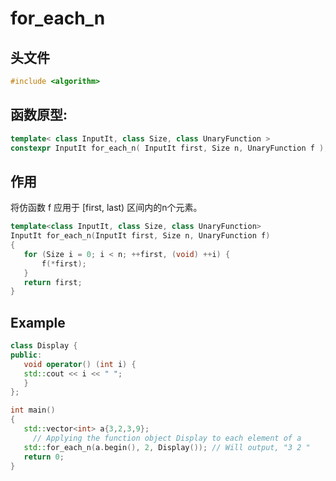 # for_each_n

## 头文件
```cpp
#include <algorithm>  
```

## 函数原型:

```cpp
template< class InputIt, class Size, class UnaryFunction >
constexpr InputIt for_each_n( InputIt first, Size n, UnaryFunction f );
```

## 作用
将仿函数 f 应用于 [first, last) 区间内的n个元素。 

 ```cpp
template<class InputIt, class Size, class UnaryFunction>
InputIt for_each_n(InputIt first, Size n, UnaryFunction f)
{
    for (Size i = 0; i < n; ++first, (void) ++i) {
        f(*first);
    }
    return first;
}
 ```


## Example
  
 ```cpp
class Display {
public: 
    void operator() (int i) { 
    std::cout << i << " ";
    }
};

int main()
{
    std::vector<int> a{3,2,3,9};
      // Applying the function object Display to each element of a 
    std::for_each_n(a.begin(), 2, Display()); // Will output, "3 2 "
    return 0;
}
 ```

